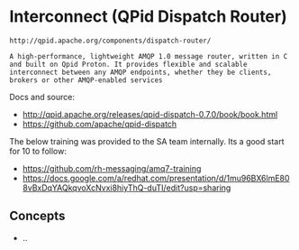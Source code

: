 # Interconnect (QPid Dispatch Router)
    http://qpid.apache.org/components/dispatch-router/

    A high-performance, lightweight AMQP 1.0 message router, written in C and built on Qpid Proton. It provides flexible and scalable interconnect between any AMQP endpoints, whether they be clients, brokers or other AMQP-enabled services
    
Docs and source:
- http://qpid.apache.org/releases/qpid-dispatch-0.7.0/book/book.html
- https://github.com/apache/qpid-dispatch

The below training was provided to the SA team internally. Its a good start for 10 to follow:
- https://github.com/rh-messaging/amq7-training
- https://docs.google.com/a/redhat.com/presentation/d/1mu96BX6lmE808vBxDqYAQkqvoXcNvxi8hiyThQ-duTI/edit?usp=sharing

## Concepts
- ..
